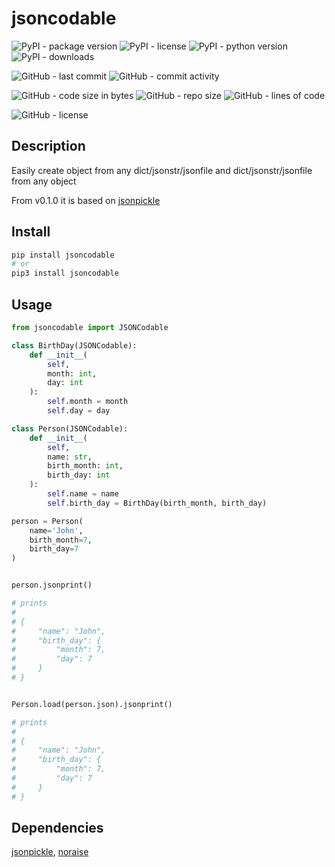 # jsoncodable

![PyPI - package version](https://img.shields.io/pypi/v/jsoncodable?logo=pypi&style=flat-square)
![PyPI - license](https://img.shields.io/pypi/l/jsoncodable?label=package%20license&style=flat-square)
![PyPI - python version](https://img.shields.io/pypi/pyversions/jsoncodable?logo=pypi&style=flat-square)
![PyPI - downloads](https://img.shields.io/pypi/dm/jsoncodable?logo=pypi&style=flat-square)

![GitHub - last commit](https://img.shields.io/github/last-commit/kkristof200/py_jsoncodable?style=flat-square)
![GitHub - commit activity](https://img.shields.io/github/commit-activity/m/kkristof200/py_jsoncodable?style=flat-square)

![GitHub - code size in bytes](https://img.shields.io/github/languages/code-size/kkristof200/py_jsoncodable?style=flat-square)
![GitHub - repo size](https://img.shields.io/github/repo-size/kkristof200/py_jsoncodable?style=flat-square)
![GitHub - lines of code](https://img.shields.io/tokei/lines/github/kkristof200/py_jsoncodable?style=flat-square)

![GitHub - license](https://img.shields.io/github/license/kkristof200/py_jsoncodable?label=repo%20license&style=flat-square)

## Description

Easily create object from any dict/jsonstr/jsonfile and dict/jsonstr/jsonfile from any object

From v0.1.0 it is based on [jsonpickle](https://github.com/jsonpickle/jsonpickle)

## Install

~~~~bash
pip install jsoncodable
# or
pip3 install jsoncodable
~~~~

## Usage

~~~~python
from jsoncodable import JSONCodable

class BirthDay(JSONCodable):
    def __init__(
        self,
        month: int,
        day: int
    ):
        self.month = month
        self.day = day

class Person(JSONCodable):
    def __init__(
        self,
        name: str,
        birth_month: int,
        birth_day: int
    ):
        self.name = name
        self.birth_day = BirthDay(birth_month, birth_day)

person = Person(
    name='John',
    birth_month=7,
    birth_day=7
)


person.jsonprint()

# prints
#
# {
#     "name": "John",
#     "birth_day": {
#         "month": 7,
#         "day": 7
#     }
# }


Person.load(person.json).jsonprint()

# prints
#
# {
#     "name": "John",
#     "birth_day": {
#         "month": 7,
#         "day": 7
#     }
# }
~~~~

## Dependencies

[jsonpickle](https://pypi.org/project/jsonpickle), [noraise](https://pypi.org/project/noraise)